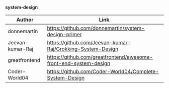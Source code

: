 **system-design**

| Author      | Link |
| ----------- | ----------- |
| donnemartin      | https://github.com/donnemartin/system-design-primer      |
| Jeevan-kumar-Raj   | https://github.com/Jeevan-kumar-Raj/Grokking-System-Design |
| greatfrontend   | https://github.com/greatfrontend/awesome-front-end-system-design |
| Coder-World04   | https://github.com/Coder-World04/Complete-System-Design |
